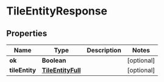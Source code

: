
# TileEntityResponse

## Properties
Name | Type | Description | Notes
------------ | ------------- | ------------- | -------------
**ok** | **Boolean** |  |  [optional]
**tileEntity** | [**TileEntityFull**](TileEntityFull.md) |  |  [optional]



